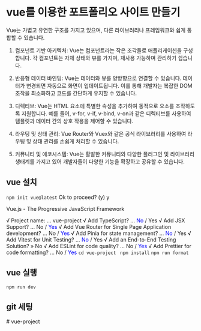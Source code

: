 # vue를 이용한 포트폴리오 사이트 만들기
 Vue는 가볍고 유연한 구조를 가지고 있으며, 다른 라이브러리나 프레임워크와 쉽게 통합할 수 있습니다.
 1. 컴포넌트 기반 아키텍처: Vue는 컴포넌트라는 작은 조각들로 애플리케이션을 구성합니다. 각 컴포넌트는 자체 상태와 뷰를 가지며, 재사용 가능하며 관리하기 쉽습니다.

 2. 반응형 데이터 바인딩: Vue는 데이터와 뷰를 양방향으로 연결할 수 있습니다. 데이터가 변경되면 자동으로 화면이 업데이트됩니다. 이를 통해 개발자는 복잡한 DOM 조작을 최소화하고 코드를 간단하게 유지할 수 있습니다.

 3. 디렉티브: Vue는 HTML 요소에 특별한 속성을 추가하여 동적으로 요소를 조작하도록 지원합니다. 예를 들어, v-for, v-if, v-bind, v-on과 같은 디렉티브를 사용하여 템플릿과 데이터 간의 상호 작용을 제어할 수 있습니다.

 4. 라우팅 및 상태 관리: Vue Router와 Vuex와 같은 공식 라이브러리를 사용하여 라우팅 및 상태 관리를 손쉽게 처리할 수 있습니다.

 5. 커뮤니티 및 에코시스템: Vue는 활발한 커뮤니티와 다양한 플러그인 및 라이브러리 생태계를 가지고 있어 개발자들이 다양한 기능을 확장하고 공유할 수 있습니다.

## vue 설치
`npm init vue@latest`
Ok to proceed? (y) y

Vue.js - The Progressive JavaScript Framework

√ Project name: ... vue-project
√ Add TypeScript? ... <span style="color:blue">No</span> / Yes
√ Add JSX Support? ... No / <span style="color:blue">Yes</span>
√ Add Vue Router for Single Page Application development? ... No / <span style="color:blue">Yes</span>
√ Add Pinia for state management? ... <span style="color:blue">No</span> / Yes
√ Add Vitest for Unit Testing? ... <span style="color:blue">No</span> / Yes
√ Add an End-to-End Testing Solution? » No
√ Add ESLint for code quality? ... No / <span style="color:blue">Yes</span>
√ Add Prettier for code formatting? ... No / <span style="color:blue">Yes</span>
`cd vue-project`
` npm install`
`npm run format   `

## vue 실행
` npm run dev `

## git 세팅
#   v u e - p r o j e c t  
 